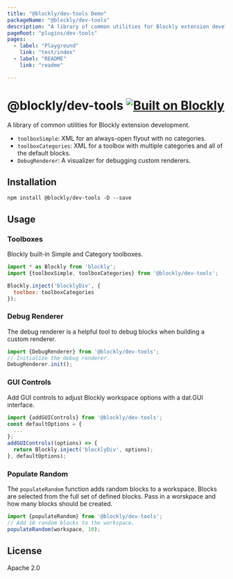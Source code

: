 ```yaml
---
title: "@blockly/dev-tools Demo"
packageName: "@blockly/dev-tools"
description: "A library of common utilities for Blockly extension development."
pageRoot: "plugins/dev-tools"
pages:
  - label: "Playground"
    link: "test/index"
  - label: "README"
    link: "readme"

---
```

# @blockly/dev-tools [![Built on Blockly](https://tinyurl.com/built-on-blockly)](https://github.com/google/blockly)

A library of common utilities for Blockly extension development.
- `toolboxSimple`: XML for an always-open flyout with no categories.
- `toolboxCategories`: XML for a toolbox with multiple categories and all of the default blocks.
- `DebugRenderer`: A visualizer for debugging custom renderers.

## Installation

```
npm install @blockly/dev-tools -D --save
```

## Usage

### Toolboxes
Blockly built-in Simple and Category toolboxes.

```js
import * as Blockly from 'blockly';
import {toolboxSimple, toolboxCategories} from '@blockly/dev-tools';

Blockly.inject('blocklyDiv', {
  toolbox: toolboxCategories
});
```

### Debug Renderer
The debug renderer is a helpful tool to debug blocks when building a custom renderer.

```js
import {DebugRenderer} from '@blockly/dev-tools';
// Initialize the debug renderer.
DebugRenderer.init();
```

### GUI Controls
Add GUI controls to adjust Blockly workspace options with a dat.GUI interface.

```js
import {addGUIControls} from '@blockly/dev-tools';
const defaultOptions = {
  ...
};
addGUIControls((options) => {
  return Blockly.inject('blocklyDiv', options);
}, defaultOptions);
```

### Populate Random

The `populateRandom` function adds random blocks to a workspace. Blocks are selected from the full set of defined blocks. Pass in a worskpace and how many blocks should be created.
```js
import {populateRandom} from '@blockly/dev-tools';
// Add 10 random blocks to the workspace.
populateRandom(workspace, 10);
```

## License
Apache 2.0
